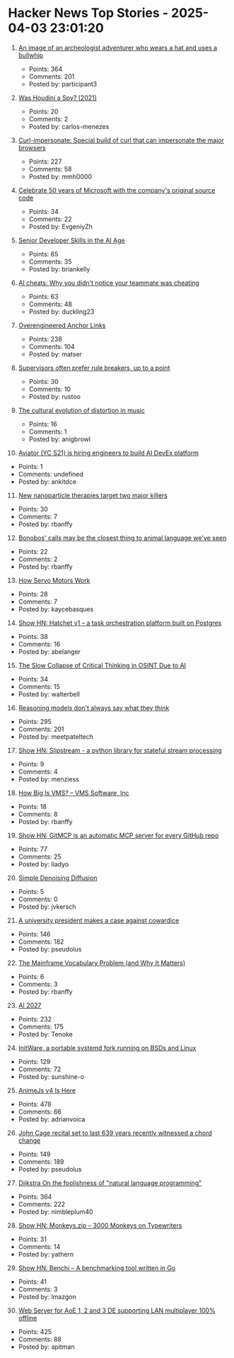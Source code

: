 # Hacker News Top Stories - 2025-04-03 23:01:20

1. [An image of an archeologist adventurer who wears a hat and uses a bullwhip](https://theaiunderwriter.substack.com/p/an-image-of-an-archeologist-adventurer)
   - Points: 364
   - Comments: 201
   - Posted by: participant3

2. [Was Houdini a Spy? (2021)](https://www.cia.gov/stories/story/was-houdini-a-spy/)
   - Points: 20
   - Comments: 2
   - Posted by: carlos-menezes

3. [Curl-impersonate: Special build of curl that can impersonate the major browsers](https://github.com/lwthiker/curl-impersonate)
   - Points: 227
   - Comments: 58
   - Posted by: mmh0000

4. [Celebrate 50 years of Microsoft with the company's original source code](https://www.gatesnotes.com/home/home-page-topic/reader/microsoft-original-source-code)
   - Points: 34
   - Comments: 22
   - Posted by: EvgeniyZh

5. [Senior Developer Skills in the AI Age](https://manuel.kiessling.net/2025/03/31/how-seasoned-developers-can-achieve-great-results-with-ai-coding-agents/)
   - Points: 65
   - Comments: 35
   - Posted by: briankelly

6. [AI cheats: Why you didn't notice your teammate was cheating](https://niila.fi/en/ai-cheats/)
   - Points: 63
   - Comments: 48
   - Posted by: duckling23

7. [Overengineered Anchor Links](https://thirty-five.com/overengineered-anchoring)
   - Points: 238
   - Comments: 104
   - Posted by: matser

8. [Supervisors often prefer rule breakers, up to a point](https://journals.aom.org/doi/10.5465/amd.2022.0280.summary)
   - Points: 30
   - Comments: 10
   - Posted by: rustoo

9. [The cultural evolution of distortion in music](https://royalsocietypublishing.org/doi/10.1098/rstb.2024.0014)
   - Points: 16
   - Comments: 1
   - Posted by: anigbrowl

10. [Aviator (YC S21) is hiring engineers to build AI DevEx platform](https://www.ycombinator.com/companies/aviator/jobs)
   - Points: 1
   - Comments: undefined
   - Posted by: ankitdce

11. [New nanoparticle therapies target two major killers](https://www.science.org/content/article/new-nanoparticle-therapies-target-two-major-killers)
   - Points: 30
   - Comments: 7
   - Posted by: rbanffy

12. [Bonobos' calls may be the closest thing to animal language we've seen](https://arstechnica.com/science/2025/04/bonobos-calls-may-be-the-closest-thing-to-animal-language-weve-seen/)
   - Points: 22
   - Comments: 2
   - Posted by: rbanffy

13. [How Servo Motors Work](https://www.jameco.com/Jameco/workshop/Howitworks/how-servo-motors-work.html)
   - Points: 28
   - Comments: 7
   - Posted by: kaycebasques

14. [Show HN: Hatchet v1 – a task orchestration platform built on Postgres](https://github.com/hatchet-dev/hatchet)
   - Points: 38
   - Comments: 16
   - Posted by: abelanger

15. [The Slow Collapse of Critical Thinking in OSINT Due to AI](https://www.dutchosintguy.com/post/the-slow-collapse-of-critical-thinking-in-osint-due-to-ai)
   - Points: 34
   - Comments: 15
   - Posted by: walterbell

16. [Reasoning models don't always say what they think](https://www.anthropic.com/research/reasoning-models-dont-say-think)
   - Points: 295
   - Comments: 201
   - Posted by: meetpateltech

17. [Show HN: Slipstream - a python library for stateful stream processing](https://slipstream.readthedocs.io/en/1.0.1/)
   - Points: 9
   - Comments: 4
   - Posted by: menziess

18. [How Big Is VMS? – VMS Software, Inc](https://vmssoftware.com/resources/blog/2025-03-31-how-big-is-vms/)
   - Points: 18
   - Comments: 8
   - Posted by: rbanffy

19. [Show HN: GitMCP is an automatic MCP server for every GitHub repo](https://gitmcp.io/)
   - Points: 77
   - Comments: 25
   - Posted by: liadyo

20. [Simple Denoising Diffusion](https://github.com/utkuozbulak/pytorch-simple-diffusion)
   - Points: 5
   - Comments: 0
   - Posted by: jvkersch

21. [A university president makes a case against cowardice](https://www.newyorker.com/news/q-and-a/a-university-president-makes-a-case-against-cowardice)
   - Points: 146
   - Comments: 182
   - Posted by: pseudolus

22. [The Mainframe Vocabulary Problem (and Why It Matters)](https://mainframesociety.com/news/2588640)
   - Points: 6
   - Comments: 3
   - Posted by: rbanffy

23. [AI 2027](https://ai-2027.com/)
   - Points: 232
   - Comments: 175
   - Posted by: Tenoke

24. [InitWare, a portable systemd fork running on BSDs and Linux](https://github.com/InitWare/InitWare)
   - Points: 129
   - Comments: 72
   - Posted by: sunshine-o

25. [AnimeJs v4 Is Here](https://animejs.com/)
   - Points: 478
   - Comments: 66
   - Posted by: adrianvoica

26. [John Cage recital set to last 639 years recently witnessed a chord change](https://www.spectator.co.uk/article/what-were-we-all-doing-here-my-600-mile-trip-to-hear-an-organ-play-a-d-natural/)
   - Points: 149
   - Comments: 189
   - Posted by: pseudolus

27. [Dijkstra On the foolishness of "natural language programming"](https://www.cs.utexas.edu/~EWD/transcriptions/EWD06xx/EWD667.html)
   - Points: 364
   - Comments: 222
   - Posted by: nimbleplum40

28. [Show HN: Monkeys.zip – 3000 Monkeys on Typewriters](https://monkeys.zip/)
   - Points: 31
   - Comments: 14
   - Posted by: yathern

29. [Show HN: Benchi – A benchmarking tool written in Go](https://github.com/ConduitIO/benchi)
   - Points: 41
   - Comments: 3
   - Posted by: lmazgon

30. [Web Server for AoE 1, 2 and 3 DE supporting LAN multiplayer 100% offline](https://github.com/luskaner/ageLANServer)
   - Points: 425
   - Comments: 88
   - Posted by: apitman

